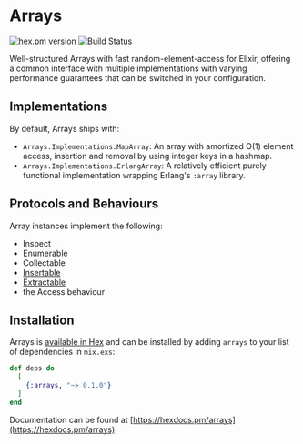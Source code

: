 # Arrays


[![hex.pm version](https://img.shields.io/hexpm/v/arrays.svg)](https://hex.pm/packages/arrays)
[![Build Status](https://travis-ci.com/Qqwy/elixir-arrays.svg?branch=master)](https://travis-ci.com/Qqwy/elixir-arrays)

Well-structured Arrays with fast random-element-access for Elixir, offering a common interface with multiple implementations with varying performance guarantees that can be switched in your configuration.


## Implementations

By default, Arrays ships with:

- `Arrays.Implementations.MapArray`: An array with amortized O(1) element access, insertion and removal by using integer keys in a hashmap.
- `Arrays.Implementations.ErlangArray`: A relatively efficient purely functional implementation wrapping Erlang's `:array` library.

## Protocols and Behaviours

Array instances implement the following:

- Inspect
- Enumerable
- Collectable
- [Insertable](https://hex.pm/packages/insertable)
- [Extractable](https://hex.pm/packages/extractable)
- the Access behaviour

## Installation

Arrays is [available in Hex](https://hex.pm/packages/arrays) and can be installed
by adding `arrays` to your list of dependencies in `mix.exs`:

```elixir
def deps do
  [
    {:arrays, "~> 0.1.0"}
  ]
end
```

Documentation can be found at [https://hexdocs.pm/arrays](https://hexdocs.pm/arrays).

